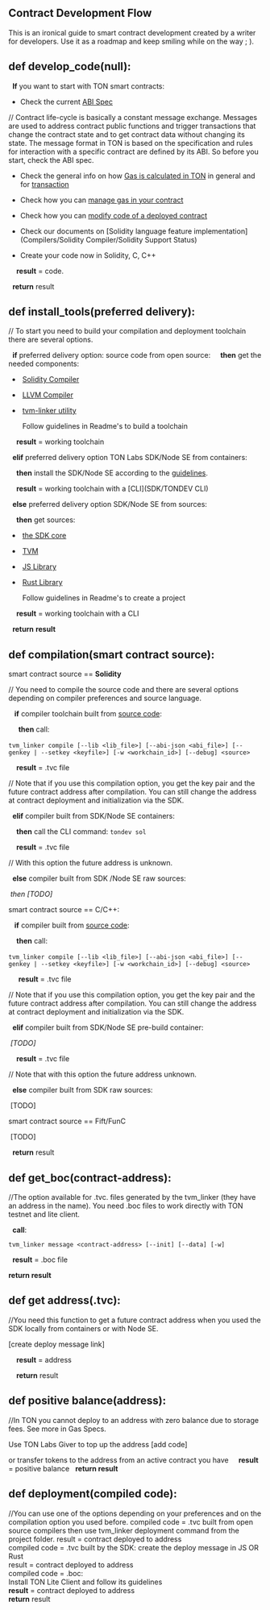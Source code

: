 ## Contract Development Flow



This is an ironical guide to smart contract development created by a writer for developers. Use it as a roadmap and keep smiling while on the way ; ). 

## def develop_code(null):

&nbsp;&nbsp;**If** you want to start with TON smart contracts:

- Check the current [ABI Spec]()

// Contract life-cycle is basically a constant message exchange. Messages are used to address contract public functions and trigger transactions that change the contract state and to get contract data without changing its state. The message format in TON is based on the specification and rules for interaction with a specific contract are defined by its ABI. So before you start, check the ABI spec.

- Check the general info on how [Gas is calculated in TON]() in general and for [transaction]()

- Check how you can [manage gas in your contract]()

- Check how you can [modify code of a deployed contract]()

- Check our documents on [Solidity language feature implementation](Compilers/Solidity Compiler/Solidity Support Status)

- Create your code now in Solidity, C, C++ 

&nbsp;&nbsp;&nbsp;&nbsp;**result** = code.

&nbsp;&nbsp;**return** result

## def install_tools(preferred delivery):

// To start you need to build your compilation and deployment toolchain there are several options.

&nbsp;&nbsp;**if** preferred delivery option: source code from open source:
&nbsp;&nbsp;&nbsp;&nbsp;**then** get the needed components: 

- ​     [Solidity Compiler](https://github.com/tonlabs/TON-Solidity-Compiler)

- ​     [LLVM Compiler]( https://github.com/tonlabs/TON-Compiler)

- ​     [tvm-linker utility](https://github.com/tonlabs/TVM-linker) 

  ​     Follow guidelines in Readme's to build a toolchain

&nbsp;&nbsp;&nbsp;&nbsp;**result** = working toolchain

&nbsp;&nbsp;**elif** preferred delivery option TON Labs SDK/Node SE from containers:

&nbsp;&nbsp;&nbsp;&nbsp;**then** install the SDK/Node SE according to the [guidelines](SDK/Installation).

&nbsp;&nbsp;&nbsp;&nbsp;**result** =  working toolchain with a [CLI](SDK/TONDEV CLI)

&nbsp;&nbsp;**else** preferred delivery option  SDK/Node SE from sources:

&nbsp;&nbsp;&nbsp;&nbsp;**then** get sources:

- ​     [the SDK core]( https://github.com/tonlabs/TON-SDK )

- ​     [TVM]( https://github.com/tonlabs/ton-labs-vm)

- ​     [JS Library]( https://github.com/tonlabs/ton-client-js )

- ​     [Rust Library](https://github.com/tonlabs/ton-client-rs) 

  ​     Follow guidelines in Readme's to create a project 

&nbsp;&nbsp;&nbsp;&nbsp;**result** = working toolchain with a CLI 

&nbsp;&nbsp;**return** **result**

## def compilation(smart contract source):

  smart contract source == **Solidity**

// You need to compile the source code and there are several options depending on compiler preferences and source language.

&nbsp;&nbsp; **if** compiler toolchain built from <u>source code</u>:

&nbsp;&nbsp;&nbsp;&nbsp; **then** call:

​       `tvm_linker compile [--lib <lib_file>] [--abi-json <abi_file>] [--genkey | --setkey <keyfile>] [-w <workchain_id>] [--debug] <source>`

&nbsp;&nbsp;&nbsp;&nbsp;**result** = .tvc file

 // Note that if you use this compilation option, you get the key pair and the future contract address after compilation. You can still change the address at contract deployment and initialization via the SDK. 

&nbsp;&nbsp;**elif**  compiler built from SDK/Node SE containers:

&nbsp;&nbsp;&nbsp;&nbsp;**then** call the CLI command: `tondev sol`

&nbsp;&nbsp;&nbsp;&nbsp;**result** = .tvc file

// With this option the future address is unknown.

&nbsp;&nbsp;**else** compiler built from  SDK /Node SE raw sources:

*​      then [TODO]*

  smart contract source == C/C++:

&nbsp;&nbsp; **if** compiler built from <u>source code</u>:

&nbsp;&nbsp;&nbsp;&nbsp;**then** call:

​        `tvm_linker compile [--lib <lib_file>] [--abi-json <abi_file>] [--genkey | --setkey <keyfile>] [-w <workchain_id>] [--debug] <source>`

&nbsp;&nbsp;&nbsp;&nbsp; **result** = .tvc file

 // Note that if you use this compilation option, you get the key pair and the future contract address after compilation. You can still change the address at contract deployment and initialization via the SDK.

&nbsp;&nbsp;**elif** compiler built from SDK/Node SE pre-build container:

​    *[TODO]*

&nbsp;&nbsp;&nbsp;&nbsp;**result** = .tvc file 

// Note that with this option the future address unknown.

&nbsp;&nbsp;**else** compiler built from SDK raw sources:

​         [TODO]  

smart contract source == Fift/FunC

​    [TODO]

&nbsp;&nbsp;**return** result

## def get_boc(contract-address):

 //The option available for .tvc. files generated by the tvm_linker (they have an address in the name). You need .boc files to work directly with TON testnet and lite client. 

&nbsp;&nbsp;**call**:

`
tvm_linker message <contract-address> [--init] [--data] [-w]
`

&nbsp;&nbsp;**result** = .boc file

**return result**

## def get address(.tvc):

//You need this function to get a future contract address when you used the SDK locally from containers or with Node SE.

[create deploy message link]

&nbsp;&nbsp;&nbsp;&nbsp;**result** = address

 &nbsp;&nbsp;&nbsp;&nbsp;**return** result 

## def positive balance(address):

//In TON you cannot deploy to an address with zero balance due to storage fees. See more in Gas Specs.

   Use TON Labs Giver to top up the address [add code]

 or transfer tokens to the address from an active contract you have
&nbsp;&nbsp;&nbsp;&nbsp;**result** = positive balance
&nbsp;&nbsp;**return result**

## def deployment(compiled code):

//You can use one of the options depending on your preferences and on the compilation option you used before.
  compiled code = .tvc built from open source compilers
   then use tvm_linker deployment command from the project folder.
   result = contract deployed to address</br>    compiled code = .tvc built by the SDK:
   create the deploy message in JS OR Rust</br>
   result = contract deployed to address</br>
  compiled code = .boc:</br>
    Install TON Lite Client and follow its guidelines</br>  **result** = contract deployed to address</br>
  **return** result




